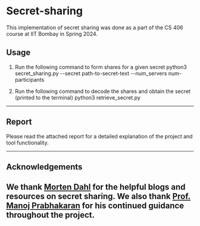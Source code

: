 # Secret-sharing
This implementation of secret sharing was done as a part of the CS 406 course at IIT Bombay in Spring 2024.

## Usage
1. Run the following command to form shares for a given secret
python3 secret_sharing.py --secret path-to-secret-text --num_servers num-participants

2. Run the following command to decode the shares and obtain the secret (printed to the terminal)
python3 retrieve_secret.py

-----
## Report
Please read the attached report for a detailed explanation of the project and tool functionality.

-----
## Acknowledgements
We thank [Morten Dahl](https://mortendahl.github.io/) for the helpful blogs and resources on secret sharing.
We also thank [Prof. Manoj Prabhakaran](https://www.cse.iitb.ac.in/~mp/) for his continued guidance throughout the project.
-------


